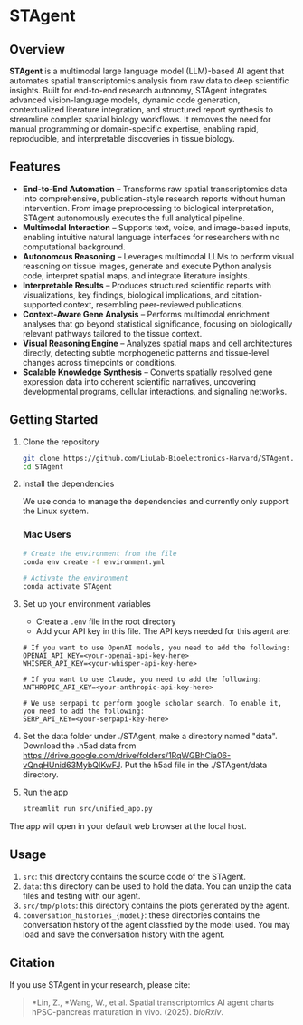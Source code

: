 # STAgent

## Overview  
**STAgent** is a multimodal large language model (LLM)-based AI agent that automates spatial transcriptomics analysis from raw data to deep scientific insights. Built for end-to-end research autonomy, STAgent integrates advanced vision-language models, dynamic code generation, contextualized literature integration, and structured report synthesis to streamline complex spatial biology workflows. It removes the need for manual programming or domain-specific expertise, enabling rapid, reproducible, and interpretable discoveries in tissue biology.

## Features  
- **End-to-End Automation** – Transforms raw spatial transcriptomics data into comprehensive, publication-style research reports without human intervention. From image preprocessing to biological interpretation, STAgent autonomously executes the full analytical pipeline.  
- **Multimodal Interaction** – Supports text, voice, and image-based inputs, enabling intuitive natural language interfaces for researchers with no computational background.  
- **Autonomous Reasoning** – Leverages multimodal LLMs to perform visual reasoning on tissue images, generate and execute Python analysis code, interpret spatial maps, and integrate literature insights.  
- **Interpretable Results** – Produces structured scientific reports with visualizations, key findings, biological implications, and citation-supported context, resembling peer-reviewed publications.  
- **Context-Aware Gene Analysis** – Performs multimodal enrichment analyses that go beyond statistical significance, focusing on biologically relevant pathways tailored to the tissue context.  
- **Visual Reasoning Engine** – Analyzes spatial maps and cell architectures directly, detecting subtle morphogenetic patterns and tissue-level changes across timepoints or conditions.  
- **Scalable Knowledge Synthesis** – Converts spatially resolved gene expression data into coherent scientific narratives, uncovering developmental programs, cellular interactions, and signaling networks.

## Getting Started

1. Clone the repository
   ```bash
   git clone https://github.com/LiuLab-Bioelectronics-Harvard/STAgent.git
   cd STAgent
   ```

2. Install the dependencies

   We use conda to manage the dependencies and currently only support the Linux system.

   ### Mac Users

   ```bash
   # Create the environment from the file
   conda env create -f environment.yml
   
   # Activate the environment
   conda activate STAgent
   ```

3. Set up your environment variables
   - Create a `.env` file in the root directory
   - Add your API key in this file. The API keys needed for this agent are:
    ```
    # If you want to use OpenAI models, you need to add the following:
    OPENAI_API_KEY=<your-openai-api-key-here>
    WHISPER_API_KEY=<your-whisper-api-key-here>

    # If you want to use Claude, you need to add the following:
    ANTHROPIC_API_KEY=<your-anthropic-api-key-here>

    # We use serpapi to perform google scholar search. To enable it, you need to add the following:
    SERP_API_KEY=<your-serpapi-key-here>
    ```

4. Set the data folder
   under ./STAgent, make a directory named "data". Download the .h5ad data from https://drive.google.com/drive/folders/1RqWGBhCia06-vQnqHUnid63MybQIKwFJ. Put the h5ad file in the ./STAgent/data directory. 

5. Run the app
   ```bash
   streamlit run src/unified_app.py
   ```

The app will open in your default web browser at the local host.

## Usage
1. `src`: this directory contains the source code of the STAgent.
2. `data`: this directory can be used to hold the data. You can unzip the data files and testing with our agent.
3. `src/tmp/plots`: this directory contains the plots generated by the agent.
4. `conversation_histories_{model}`: these directories contains the conversation history of the agent classfied by the model used. You may load and save the conversation history with the agent.


## Citation  
If you use STAgent in your research, please cite:  
> *Lin, Z., *Wang, W., et al. Spatial transcriptomics AI agent charts hPSC-pancreas maturation in vivo. (2025). _bioRxiv_.
